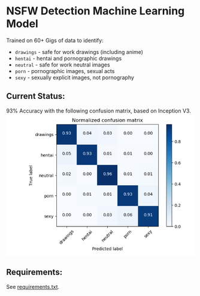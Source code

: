 # NSFW Detection Machine Learning Model

Trained on 60+ Gigs of data to identify:
- `drawings` - safe for work drawings (including anime)
- `hentai` - hentai and pornographic drawings
- `neutral` - safe for work neutral images
- `porn` - pornographic images, sexual acts
- `sexy` - sexually explicit images, not pornography

## Current Status:

93% Accuracy with the following confusion matrix, based on Inception V3.
![nsfw confusion matrix](_art/nsfw_confusion93.png)

## Requirements:

See [requirements.txt](requirements.txt).